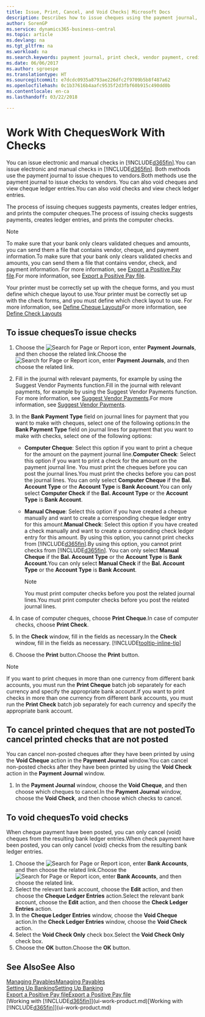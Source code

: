 ```yaml
---
title: Issue, Print, Cancel, and Void Checks| Microsoft Docs
description: Describes how to issue cheques using the payment journal, print cheques, and void or view cheque ledger entries in Business Central.
author: SorenGP
ms.service: dynamics365-business-central
ms.topic: article
ms.devlang: na
ms.tgt_pltfrm: na
ms.workload: na
ms.search.keywords: payment journal, print check, vendor payment, creditor, debt, balance due, AP
ms.date: 06/06/2017
ms.author: sgroespe
ms.translationtype: HT
ms.sourcegitcommit: e7dcdc0935a8793ae226dfc2f9709b5b8f487a62
ms.openlocfilehash: 0c1b37616b4aafc9535f2d3fbf60b915c490dd0b
ms.contentlocale: en-ca
ms.lasthandoff: 03/22/2018

---
```

# <a name="work-with-checks"></a><span data-ttu-id="b866c-103">Work With Cheques</span><span class="sxs-lookup"><span data-stu-id="b866c-103">Work With Checks</span></span>
<span data-ttu-id="b866c-104">You can issue electronic and manual checks in [!INCLUDE[d365fin](includes/d365fin_md.md)].</span><span class="sxs-lookup"><span data-stu-id="b866c-104">You can issue electronic and manual checks in [!INCLUDE[d365fin](includes/d365fin_md.md)].</span></span> <span data-ttu-id="b866c-105">Both methods use the payment journal to issue cheques to vendors.</span><span class="sxs-lookup"><span data-stu-id="b866c-105">Both methods use the payment journal to issue checks to vendors.</span></span> <span data-ttu-id="b866c-106">You can also void cheques and view cheque ledger entries.</span><span class="sxs-lookup"><span data-stu-id="b866c-106">You can also void checks and view check ledger entries.</span></span>

<span data-ttu-id="b866c-107">The process of issuing cheques suggests payments, creates ledger entries, and prints the computer cheques.</span><span class="sxs-lookup"><span data-stu-id="b866c-107">The process of issuing checks suggests payments, creates ledger entries, and prints the computer checks.</span></span>

> [!NOTE]  
>   <span data-ttu-id="b866c-108">To make sure that your bank only clears validated cheques and amounts, you can send them a file that contains vendor, cheque, and payment information.</span><span class="sxs-lookup"><span data-stu-id="b866c-108">To make sure that your bank only clears validated checks and amounts, you can send them a file that contains vendor, check, and payment information.</span></span> <span data-ttu-id="b866c-109">For more information, see [Export a Positive Pay file](finance-how-positive-pay.md).</span><span class="sxs-lookup"><span data-stu-id="b866c-109">For more information, see [Export a Positive Pay file](finance-how-positive-pay.md).</span></span>

<span data-ttu-id="b866c-110">Your printer must be correctly set up with the cheque forms, and you must define which cheque layout to use.</span><span class="sxs-lookup"><span data-stu-id="b866c-110">Your printer must be correctly set up with the check forms, and you must define which check layout to use.</span></span> <span data-ttu-id="b866c-111">For more information, see [Define Cheque Layouts](finance-how-define-check-layouts.md)</span><span class="sxs-lookup"><span data-stu-id="b866c-111">For more information, see [Define Check Layouts](finance-how-define-check-layouts.md)</span></span>

## <a name="to-issue-checks"></a><span data-ttu-id="b866c-112">To issue cheques</span><span class="sxs-lookup"><span data-stu-id="b866c-112">To issue checks</span></span>
1. <span data-ttu-id="b866c-113">Choose the ![Search for Page or Report](media/ui-search/search_small.png "Search for Page or Report icon") icon, enter **Payment Journals**, and then choose the related link.</span><span class="sxs-lookup"><span data-stu-id="b866c-113">Choose the ![Search for Page or Report](media/ui-search/search_small.png "Search for Page or Report icon") icon, enter **Payment Journals**, and then choose the related link.</span></span>
2. <span data-ttu-id="b866c-114">Fill in the journal with relevant payments, for example by using the Suggest Vendor Payments function.</span><span class="sxs-lookup"><span data-stu-id="b866c-114">Fill in the journal with relevant payments, for example by using the Suggest Vendor Payments function.</span></span> <span data-ttu-id="b866c-115">For more information, see [Suggest Vendor Payments](payables-how-suggest-vendor-payments.md).</span><span class="sxs-lookup"><span data-stu-id="b866c-115">For more information, see [Suggest Vendor Payments](payables-how-suggest-vendor-payments.md).</span></span>
3. <span data-ttu-id="b866c-116">In the **Bank Payment Type** field on journal lines for payment that you want to make with cheques, select one of the following options:</span><span class="sxs-lookup"><span data-stu-id="b866c-116">In the **Bank Payment Type** field on journal lines for payment that you want to make with checks, select one of the following options:</span></span>

   * <span data-ttu-id="b866c-117">**Computer Cheque**: Select this option if you want to print a cheque for the amount on the payment journal line.</span><span class="sxs-lookup"><span data-stu-id="b866c-117">**Computer Check**: Select this option if you want to print a check for the amount on the payment journal line.</span></span> <span data-ttu-id="b866c-118">You must print the cheques before you can post the journal lines.</span><span class="sxs-lookup"><span data-stu-id="b866c-118">You must print the checks before you can post the journal lines.</span></span> <span data-ttu-id="b866c-119">You can only select **Computer Cheque** if the **Bal. Account Type** or the **Account Type** is **Bank Account**.</span><span class="sxs-lookup"><span data-stu-id="b866c-119">You can only select **Computer Check** if the **Bal. Account Type** or the **Account Type** is **Bank Account**.</span></span>
   * <span data-ttu-id="b866c-120">**Manual Cheque**: Select this option if you have created a cheque manually and want to create a corresponding cheque ledger entry for this amount.</span><span class="sxs-lookup"><span data-stu-id="b866c-120">**Manual Check**: Select this option if you have created a check manually and want to create a corresponding check ledger entry for this amount.</span></span> <span data-ttu-id="b866c-121">By using this option, you cannot print checks from [!INCLUDE[d365fin](includes/d365fin_md.md)].</span><span class="sxs-lookup"><span data-stu-id="b866c-121">By using this option, you cannot print checks from [!INCLUDE[d365fin](includes/d365fin_md.md)].</span></span> <span data-ttu-id="b866c-122">You can only select **Manual Cheque** if the **Bal. Account Type** or the **Account Type** is **Bank Account**.</span><span class="sxs-lookup"><span data-stu-id="b866c-122">You can only select **Manual Check** if the **Bal. Account Type** or the **Account Type** is **Bank Account**.</span></span>

     > [!NOTE]  
     >   <span data-ttu-id="b866c-123">You must print computer checks before you post the related journal lines.</span><span class="sxs-lookup"><span data-stu-id="b866c-123">You must print computer checks before you post the related journal lines.</span></span>
4. <span data-ttu-id="b866c-124">In case of computer cheques, choose **Print Cheque**.</span><span class="sxs-lookup"><span data-stu-id="b866c-124">In case of computer checks, choose **Print Check**.</span></span>
5. <span data-ttu-id="b866c-125">In the **Check** window, fill in the fields as necessary.</span><span class="sxs-lookup"><span data-stu-id="b866c-125">In the **Check** window, fill in the fields as necessary.</span></span> [!INCLUDE[tooltip-inline-tip](includes/tooltip-inline-tip_md.md)]
6. <span data-ttu-id="b866c-126">Choose the **Print** button.</span><span class="sxs-lookup"><span data-stu-id="b866c-126">Choose the **Print** button.</span></span>

> [!NOTE]  
>   <span data-ttu-id="b866c-127">If you want to print cheques in more than one currency from different bank accounts, you must run the **Print Cheque** batch job separately for each currency and specify the appropriate bank account.</span><span class="sxs-lookup"><span data-stu-id="b866c-127">If you want to print checks in more than one currency from different bank accounts, you must run the **Print Check** batch job separately for each currency and specify the appropriate bank account.</span></span>

## <a name="to-cancel-printed-checks-that-are-not-posted"></a><span data-ttu-id="b866c-128">To cancel printed cheques that are not posted</span><span class="sxs-lookup"><span data-stu-id="b866c-128">To cancel printed checks that are not posted</span></span>
<span data-ttu-id="b866c-129">You can cancel non-posted cheques after they have been printed by using the **Void Cheque** action in the **Payment Journal** window.</span><span class="sxs-lookup"><span data-stu-id="b866c-129">You can cancel non-posted checks after they have been printed by using the **Void Check** action in the **Payment Journal** window.</span></span>

1. <span data-ttu-id="b866c-130">In the **Payment Journal** window, choose the **Void Cheque**, and then choose which cheques to cancel.</span><span class="sxs-lookup"><span data-stu-id="b866c-130">In the **Payment Journal** window, choose the **Void Check**, and then choose which checks to cancel.</span></span>

## <a name="to-void-checks"></a><span data-ttu-id="b866c-131">To void cheques</span><span class="sxs-lookup"><span data-stu-id="b866c-131">To void checks</span></span>
<span data-ttu-id="b866c-132">When cheque payment have been posted, you can only cancel (void) cheques from the resulting bank ledger entries.</span><span class="sxs-lookup"><span data-stu-id="b866c-132">When check payment have been posted, you can only cancel (void) checks from the resulting bank ledger entries.</span></span>

1. <span data-ttu-id="b866c-133">Choose the ![Search for Page or Report](media/ui-search/search_small.png "Search for Page or Report icon") icon, enter **Bank Accounts**, and then choose the related link.</span><span class="sxs-lookup"><span data-stu-id="b866c-133">Choose the ![Search for Page or Report](media/ui-search/search_small.png "Search for Page or Report icon") icon, enter **Bank Accounts**, and then choose the related link.</span></span>
2. <span data-ttu-id="b866c-134">Select the relevant bank account, choose the **Edit** action, and then choose the **Cheque Ledger Entries** action.</span><span class="sxs-lookup"><span data-stu-id="b866c-134">Select the relevant bank account, choose the **Edit** action, and then choose the **Check Ledger Entries** action.</span></span>
3. <span data-ttu-id="b866c-135">In the **Cheque Ledger Entries** window, choose the **Void Cheque** action.</span><span class="sxs-lookup"><span data-stu-id="b866c-135">In the **Check Ledger Entries** window, choose the **Void Check** action.</span></span>
4. <span data-ttu-id="b866c-136">Select the **Void Check Only** check box.</span><span class="sxs-lookup"><span data-stu-id="b866c-136">Select the **Void Check Only** check box.</span></span>
5. <span data-ttu-id="b866c-137">Choose the **OK** button.</span><span class="sxs-lookup"><span data-stu-id="b866c-137">Choose the **OK** button.</span></span>

## <a name="see-also"></a><span data-ttu-id="b866c-138">See Also</span><span class="sxs-lookup"><span data-stu-id="b866c-138">See Also</span></span>
[<span data-ttu-id="b866c-139">Managing Payables</span><span class="sxs-lookup"><span data-stu-id="b866c-139">Managing Payables</span></span>](payables-manage-payables.md)  
[<span data-ttu-id="b866c-140">Setting Up Banking</span><span class="sxs-lookup"><span data-stu-id="b866c-140">Setting Up Banking</span></span>](bank-setup-banking.md)  
[<span data-ttu-id="b866c-141">Export a Positive Pay file</span><span class="sxs-lookup"><span data-stu-id="b866c-141">Export a Positive Pay file</span></span>](finance-how-positive-pay.md)  
<span data-ttu-id="b866c-142">[Working with [!INCLUDE[d365fin](includes/d365fin_md.md)]](ui-work-product.md)</span><span class="sxs-lookup"><span data-stu-id="b866c-142">[Working with [!INCLUDE[d365fin](includes/d365fin_md.md)]](ui-work-product.md)</span></span>  

